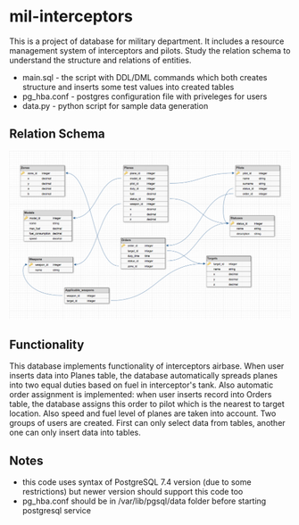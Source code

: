 # mil-interceptors
This is a project of database for military department. It includes a resource management system of interceptors and pilots. Study the relation schema to understand the structure and relations of entities.

* main.sql - the script with DDL/DML commands which both creates structure and inserts some test values into created tables
* pg_hba.conf - postgres configuration file with priveleges for users
* data.py - python script for sample data generation

## Relation Schema
![alt text](https://github.com/ilyamogilin/mil-interceptors/raw/master/relation_schema.jpg "Relation schema")

## Functionality
This database implements functionality of interceptors airbase. When user inserts data into Planes table, the database automatically spreads planes into two equal duties based on fuel in interceptor's tank. Also automatic order assignment is implemented: when user inserts record into Orders table, the database assigns this order to pilot which is the nearest to target location. Also speed and fuel level of planes are taken into account. Two groups of users are created. First can only select data from tables, another one can only insert data into tables.

## Notes
* this code uses syntax of PostgreSQL 7.4 version (due to some restrictions) but newer version should support this code too
* pg_hba.conf should be in /var/lib/pgsql/data folder before starting postgresql service

